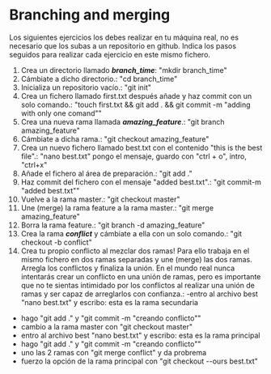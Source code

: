 # Branching and merging

Los siguientes ejercicios los debes realizar en tu máquina real, no es necesario que los subas a un repositorio en github. Indica los pasos seguidos para realizar cada ejercicio en este mismo fichero.

1. Crea un directorio llamado _**branch_time**_: "mkdir branch_time"
2. Cámbiate a dicho directorio.: "cd branch_time"
3. Inicializa un repositorio vacío.: "git init"
4. Crea un fichero llamado first.txt después añade y haz commit con un solo comando.: "touch first.txt && git add . && git commit -m "adding with only one comand""
5. Crea una nueva rama llamada _**amazing_feature**_.: "git branch amazing_feature"
6. Cámbiate a dicha rama.: "git checkout amazing_feature"
7. Crea un nuevo fichero llamado best.txt con el contenido "this is the best file".: "nano best.txt" pongo el mensaje, guardo con "ctrl + o", intro, "ctrl+x"
8. Añade el fichero al área de preparación.: "git add ."
9. Haz commit del fichero con el mensaje "added best.txt".: "git commit-m "added best.txt""
10. Vuelve a la rama master.: "git checkout master"
11. Une (merge) la rama feature a la rama master.: "git merge amazing_feature"
12. Borra la rama feature.: "git branch -d amazing_feature"
13. Crea la rama _**conflict**_ y cámbiate a ella con un solo comando.: "git checkout -b conflict"
14. Crea tu propio conflicto al mezclar dos ramas! Para ello trabaja en el mismo fichero en dos ramas separadas y une (merge) las dos ramas. Arregla los conflictos y finaliza la unión. En el mundo real nunca intentarás crear un conflicto en una unión de ramas, pero es importante que no te sientas intimidado por los conflictos al realizar una unión de ramas y ser capaz de arreglarlos con confianza.: 
-entro al archivo best "nano best.txt" y escribo: esta es la rama secundaria
- hago "git add ." y "git commit -m "creando conflicto""
- cambio a la rama master con "git checkout master"
- entro al archivo best "nano best.txt" y escribo: esta es la rama principal
- hago "git add ." y "git commit -m "creando conflicto""
- uno las 2 ramas con "git merge conflict" y da probrema
- fuerzo la opción de la rama principal con "git checkout --ours best.txt"
